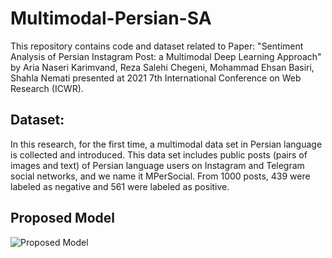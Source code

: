 # Multimodal-Persian-SA
This repository contains code and dataset related to Paper: "Sentiment Analysis of Persian Instagram Post: a Multimodal Deep Learning Approach" by Aria Naseri Karimvand, Reza Salehi Chegeni, Mohammad Ehsan Basiri, Shahla Nemati presented at 2021 7th International Conference on Web Research (ICWR).

## Dataset:
In this research, for the first time, a multimodal data set in Persian language is collected and introduced. This data set includes public posts (pairs of images and text) of Persian language users on Instagram and Telegram social networks, and we name it MPerSocial. From 1000 posts, 439 were labeled as negative and 561 were labeled as positive.

## Proposed Model 
![Proposed Model](https://user-images.githubusercontent.com/56991210/131262169-b39602ae-8211-4d2f-a954-e0f07f188e65.PNG)
